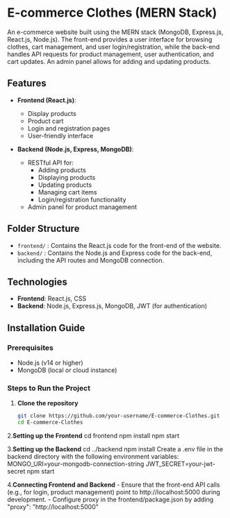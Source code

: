 # E-commerce Clothes (MERN Stack)

An e-commerce website built using the MERN stack (MongoDB, Express.js, React.js, Node.js). The front-end provides a user interface for browsing clothes, cart management, and user login/registration, while the back-end handles API requests for product management, user authentication, and cart updates. An admin panel allows for adding and updating products.

## Features

- **Frontend (React.js)**:
  - Display products
  - Product cart
  - Login and registration pages
  - User-friendly interface

- **Backend (Node.js, Express, MongoDB)**:
  - RESTful API for:
    - Adding products
    - Displaying products
    - Updating products
    - Managing cart items
    - Login/registration functionality
  - Admin panel for product management

## Folder Structure

- `frontend/` : Contains the React.js code for the front-end of the website.
- `backend/` : Contains the Node.js and Express code for the back-end, including the API routes and MongoDB connection.

## Technologies

- **Frontend**: React.js, CSS
- **Backend**: Node.js, Express.js, MongoDB, JWT (for authentication)

## Installation Guide

### Prerequisites

- Node.js (v14 or higher)
- MongoDB (local or cloud instance)

### Steps to Run the Project

1. **Clone the repository**

   ```bash
   git clone https://github.com/your-username/E-commerce-Clothes.git
   cd E-commerce-Clothes

2.**Setting up the Frontend**
   cd frontend
   npm install
   npm start

3.**Setting up the Backend**
   cd ../backend
   npm install
   Create a .env file in the backend directory with the following environment variables:
       MONGO_URI=your-mongodb-connection-string
       JWT_SECRET=your-jwt-secret
   npm start

4.**Connecting Frontend and Backend**
      - Ensure that the front-end API calls (e.g., for login, product management) point to 
        http://localhost:5000 during development.
      - Configure proxy in the frontend/package.json by adding
            "proxy": "http://localhost:5000"

 
    



   
